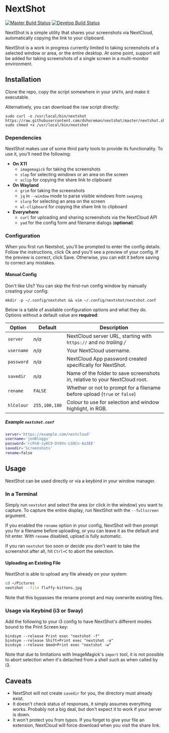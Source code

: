 # NextShot

[![Master Build Status](https://travis-ci.com/dshoreman/nextshot.svg?branch=master)](https://travis-ci.com/dshoreman/nextshot)
[![Develop Build Status](https://travis-ci.com/dshoreman/nextshot.svg?branch=develop)](https://travis-ci.com/dshoreman/nextshot)

NextShot is a simple utility that shares your screenshots via NextCloud,
automatically copying the link to your clipboard.

NextShot is a work in progress currently limited to taking screenshots of a
selected window or area, or the entire desktop. At some point, support will be
added for taking screenshots of a single screen in a multi-monitor environment.

## Installation

Clone the repo, copy the script somewhere in your `$PATH`, and make it executable.

Alternatively, you can download the raw script directly:

```
sudo curl -o /usr/local/bin/nextshot https://raw.githubusercontent.com/dshoreman/nextshot/master/nextshot.sh
sudo chmod +x /usr/local/bin/nextshot
```

### Dependencies

NextShot makes use of some third party tools to provide its functionality.
To use it, you'll need the following:

* **On X11**
  * `imagemagick` for taking the screenshots
  * `slop` for selecting windows or an area on the screen
  * `xclip` for copying the share link to clipboard
* **On Wayland**
  * `grim` for taking the screenshots
  * `jq` in `--window` mode to parse visible windows from `swaymsg`
  * `slurp` for selecting an area on the screen
  * `wl-clipboard` for copying the share link to clipboard
* **Everywhere**
  * `curl` for uploading and sharing screenshots via the NextCloud API
  * `yad` for the config form and filename dialogs (**optional**)

### Configuration

When you first run Nextshot, you'll be prompted to enter the config details.
Follow the instructions, click Ok and you'll see a preview of your config.
If the preview is correct, click Save. Otherwise, you can edit it before
saving to correct any mistakes.

#### Manual Config

Don't like UIs? You can skip the first-run config window by manually creating your config:

```
mkdir -p ~/.config/nextshot && vim ~/.config/nextshot/nextshot.conf
```

Below is a table of available configuration options and what they do.
Options without a default value are **required**:

| Option     | Default         | Description                                                                 |
| ---------- | --------------- | --------------------------------------------------------------------------- |
| `server`   | *n/a*           | NextCloud server URL, starting with `https://` and _no trailing /_          |
| `username` | *n/a*           | Your NextCloud username.                                                    |
| `password` | *n/a*           | NextCloud App password created specifically for NextShot.                   |
| `savedir`  | *n/a*           | Name of the folder to save screenshots in, relative to your NextCloud root. |
| `rename`   | `FALSE`         | Whether or not to prompt for a filename before upload (`true` or `false`)   |
| `hlColour` | `255,100,180`   | Colour to use for selection and window highlight, in RGB.                   |

##### Example `nextshot.conf`

```bash
server='https://example.com/nextcloud'
username='jenBloggs'
password='rcPn0-zyKC9-Dt0Vn-LG9Cn-Aa3EE'
savedir='Screenshots'
rename=false
```

## Usage

NextShot can be used directly or via a keybind in your window manager.

### In a Terminal

Simply run `nextshot` and select the area (or click in the window)
you want to capture. To capture the entire display, run NextShot with
the `--fullscreen` argument.

If you enabled the `rename` option in your config, NextShot will then
prompt you for a filename before uploading, or you can leave it as the
default and hit enter. With `rename` disabled, upload is fully automatic.

If you ran `nextshot` too soon or decide you don't want to take
the screenshot after all, hit `Ctrl+C` to abort the selection.

#### Uploading an Existing File

NextShot is able to upload any file already on your system:

```sh
cd ~/Pictures
nextshot --file fluffy-kittens.jpg
```

Note that this bypasses the rename prompt and may overwrite existing files.

### Usage via Keybind (i3 or Sway)

Add the following to your i3 config to have NextShot's different
modes bound to the Print Screen key:

```
bindsym --release Print exec "nextshot -f"
bindsym --release Shift+Print exec "nextshot -a"
bindsym --release $mod+Print exec "nextshot -w"
```

Note that due to limitations with ImageMagick's `import` tool, it is not possible
to abort selection when it's detached from a shell such as when called by i3.

## Caveats
* NextShot will not create `savedir` for you, the directory must already exist.
* It doesn't check status of responses, it simply assumes everything works.
    Probably not a big deal, but don't expect it to work if your server is down.
* It won't protect you from typos. If you forget to give your file an extension,
    NextCloud will force download when you visit the share link.
